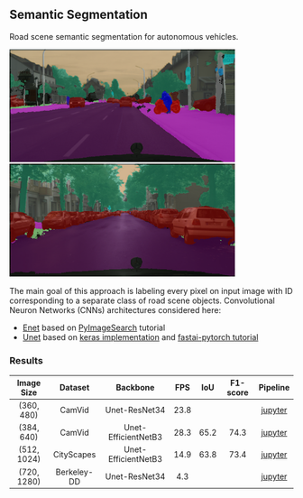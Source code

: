 ## Semantic Segmentation
Road scene semantic segmentation for autonomous vehicles.

<img src="https://github.com/RuslanAgishev/robot_scene_understanding/blob/master/Semantic_Segmentation/ENet/output/munich_seg_output.png" width="400" /> <img src="https://github.com/RuslanAgishev/robot_scene_understanding/blob/master/Semantic_Segmentation/ENet/output/example_02_seg_output.png" width="400" />

The main goal of this approach is labeling every pixel on input image with ID
corresponding to a separate class of road scene objects.
Convolutional Neuron Networks (CNNs) architectures considered here:
- [Enet](https://arxiv.org/abs/1606.02147) based on [PyImageSearch](https://www.pyimagesearch.com/2018/09/03/semantic-segmentation-with-opencv-and-deep-learning/) tutorial
- [Unet](https://arxiv.org/abs/1505.04597) based on [keras implementation](https://github.com/qubvel/segmentation_models) and [fastai-pytorch tutorial](https://course.fast.ai/videos/?lesson=3)

### Results
| Image Size | Dataset     | Backbone             | FPS  | IoU  | F1-score | Pipeline
|:----------:|:-----------:|:--------------------:|:----:|:----:|:--------:|:--------:|
| (360, 480) | CamVid      | Unet-ResNet34        | 23.8 |      |          | [jupyter](https://github.com/RuslanAgishev/robot_scene_understanding/blob/master/Semantic_Segmentation/UNet/fastai/fastai_camvid.ipynb)
| (384, 640) | CamVid      | Unet-EfficientNetB3  | 28.3 | 65.2 | 74.3     | [jupyter](https://github.com/RuslanAgishev/robot_scene_understanding/blob/master/Semantic_Segmentation/UNet/keras/multiclass_segmentation_camvid.ipynb)
| (512, 1024)| CityScapes  | Unet-EfficientNetB3  | 14.9 | 63.8 | 73.4     | [jupyter](https://github.com/RuslanAgishev/robot_scene_understanding/blob/master/Semantic_Segmentation/UNet/keras/multiclass_segmentation_cityscapes.ipynb)
| (720, 1280)| Berkeley-DD | Unet-ResNet34        | 4.3  |      |          | [jupyter](https://github.com/RuslanAgishev/robot_scene_understanding/blob/master/Semantic_Segmentation/UNet/fastai/fastai_berkeley.ipynb)
